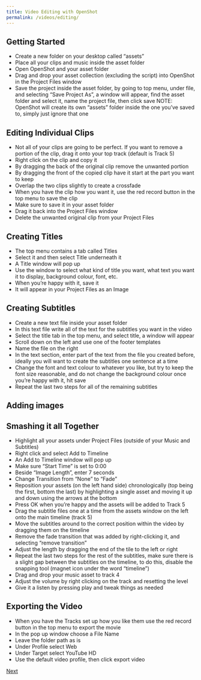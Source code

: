 ```yaml
---
title: Video Editing with OpenShot
permalink: /videos/editing/
---
```


## Getting Started

* Create a new folder on your desktop called “assets”
* Place all your clips and music inside the asset folder
* Open OpenShot and your asset folder
* Drag and drop your asset collection (excluding the script) into OpenShot in the Project Files window
* Save the project inside the asset folder, by going to top menu, under file, and selecting  “Save Project As”, a window will appear, find the asset folder and select it, name the project file, then click save NOTE: OpenShot will create its own “assets” folder inside the one you’ve saved to, simply just ignore that one

## Editing Individual Clips

* Not all of your clips are going to be perfect. If you want to remove a portion of the clip, drag it onto your top track (default is Track 5)
* Right click on the clip and copy it
* By dragging the back of the original clip remove the unwanted portion
* By dragging the front of the copied clip have it start at the part you want to keep
* Overlap the two clips slightly to create a crossfade
* When you have the clip how you want it, use the red record button in the top menu to save the clip
* Make sure to save it in your asset folder
* Drag it back into the Project Files window
* Delete the unwanted original clip from your Project Files

## Creating Titles

* The top menu contains a tab called Titles
* Select it and then select Title underneath it
* A Title window will pop up
* Use the window to select what kind of title you want, what text you want it to display, background colour, font, etc.
* When you’re happy with it, save it
* It will appear in your Project Files as an Image

## Creating Subtitles

* Create a new text file inside your asset folder
* In this text file write all of the text for the subtitles you want in the video
* Select the title tab in the top menu, and select title, a window will appear
* Scroll down on the left and use one of the footer templates
* Name the file on the right
* In the text section, enter part of the text from the file you created before, ideally you will want to create the subtitles one sentence at a time
* Change the font and text colour to whatever you like, but try to keep the font size reasonable, and do not change the background colour once you’re happy with it, hit save
* Repeat the last two steps for all of the remaining subtitles

## Adding images

## Smashing it all Together

* Highlight all your assets under Project Files (outside of your Music and Subtitles)
* Right click and select Add to Timeline
* An Add to Timeline window will pop up
* Make sure “Start Time” is set to 0:00
* Beside “Image Length”, enter 7 seconds
* Change Transition from “None” to “Fade”
* Reposition your assets (on the left hand side) chronologically (top being the first, bottom the last) by highlighting a single asset and moving it up and down using the arrows at the bottom
* Press OK when you’re happy and the assets will be added to Track 5
* Drag the subtitle files one at a time from the assets window on the left onto the main timeline (track 5)
* Move the subtitles around to the correct position within the video by dragging them on the timeline
* Remove the fade transition that was added by right-clicking it, and selecting “remove transition”
* Adjust the length by dragging the end of the tile to the left or right
* Repeat the last two steps for the rest of the subtitles, make sure there is a slight gap between the subtitles on the timeline, to do this, disable the snapping tool (magnet icon under the word “timeline”)
* Drag and drop your music asset to track 4
* Adjust the volume by right clicking on the track and resetting the level
* Give it a listen by pressing play and tweak things as needed

## Exporting the Video

* When you have the Tracks set up how you like them use the red record button in the top menu to export the movie
* In the pop up window choose a File Name
* Leave the folder path as is
* Under Profile select Web
* Under Target select YouTube HD
* Use the default video profile, then click export video



[Next](/storytelling/videos/publishing/)